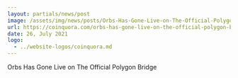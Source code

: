 ```yaml
---
layout: partials/news/post
image: /assets/img/news/posts/Orbs-Has-Gone-Live-on-The-Official-Polygon-Bridge-coinquora.jpeg
url: https://coinquora.com/orbs-has-gone-live-on-the-official-polygon-bridge/
date: 26, July 2021
logo: 
  - ../website-logos/coinquora.md
---
```


Orbs Has Gone Live on The Official Polygon Bridge